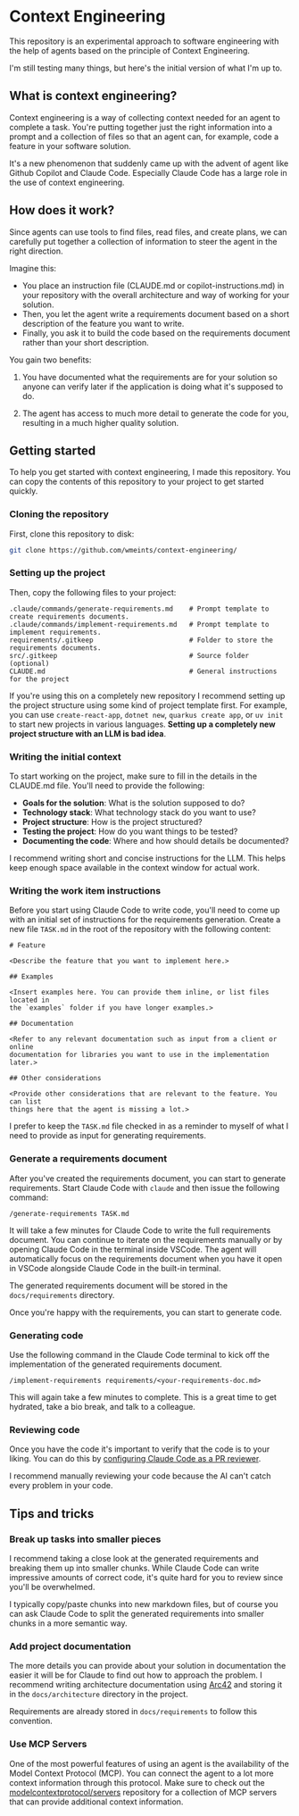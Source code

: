 # Context Engineering

This repository is an experimental approach to software engineering with the
help of agents based on the principle of Context Engineering.

I'm still testing many things, but here's the initial version of what I'm up
to.

## What is context engineering?

Context engineering is a way of collecting context needed for an agent to
complete a task. You're putting together just the right information into a
prompt and a collection of files so that an agent can, for example, code a
feature in your software solution.

It's a new phenomenon that suddenly came up with the advent of agent like Github
Copilot and Claude Code. Especially Claude Code has a large role in the use of
context engineering.

## How does it work?

Since agents can use tools to find files, read files, and create plans, we can
carefully put together a collection of information to steer the agent in the
right direction.

Imagine this:

- You place an instruction file (CLAUDE.md or copilot-instructions.md) in your
  repository with the overall architecture and way of working for your solution.
- Then, you let the agent write a requirements document based on a short
  description of the feature you want to write.
- Finally, you ask it to build the code based on the requirements document
  rather than your short description.

You gain two benefits:

1. You have documented what the requirements are for your solution so anyone can
   verify later if the application is doing what it's supposed to do.

2. The agent has access to much more detail to generate the code for you,
   resulting in a much higher quality solution.

## Getting started

To help you get started with context engineering, I made this repository.
You can copy the contents of this repository to your project to get started
quickly.

### Cloning the repository

First, clone this repository to disk:

```bash
git clone https://github.com/wmeints/context-engineering/
```

### Setting up the project

Then, copy the following files to your project:

```
.claude/commands/generate-requirements.md    # Prompt template to create requirements documents.
.claude/commands/implement-requirements.md   # Prompt template to implement requirements.
requirements/.gitkeep                        # Folder to store the requirements documents.
src/.gitkeep                                 # Source folder (optional)
CLAUDE.md                                    # General instructions for the project
```

If you're using this on a completely new repository I recommend setting up the
project structure using some kind of project template first. For example, you
can use `create-react-app`, `dotnet new`, `quarkus create app`, or `uv init`
to start new projects in various languages. **Setting up a completely new
project structure with an LLM is bad idea**.

### Writing the initial context

To start working on the project, make sure to fill in the details in the
CLAUDE.md file. You'll need to provide the following:

- **Goals for the solution**: What is the solution supposed to do?
- **Technology stack**: What technology stack do you want to use?
- **Project structure**: How is the project structured?
- **Testing the project**: How do you want things to be tested?
- **Documenting the code**: Where and how should details be documented?

I recommend writing short and concise instructions for the LLM. This helps
keep enough space available in the context window for actual work.

### Writing the work item instructions

Before you start using Claude Code to write code, you'll need to come up with
an initial set of instructions for the requirements generation. Create a new
file `TASK.md` in the root of the repository with the following content:

```text
# Feature

<Describe the feature that you want to implement here.>

## Examples

<Insert examples here. You can provide them inline, or list files located in
the `examples` folder if you have longer examples.>

## Documentation

<Refer to any relevant documentation such as input from a client or online
documentation for libraries you want to use in the implementation later.>

## Other considerations

<Provide other considerations that are relevant to the feature. You can list
things here that the agent is missing a lot.>
```

I prefer to keep the `TASK.md` file checked in as a reminder to myself of what
I need to provide as input for generating requirements.

### Generate a requirements document

After you've created the requirements document, you can start to generate
requirements. Start Claude Code with `claude` and then issue the following
command:

```
/generate-requirements TASK.md
```

It will take a few minutes for Claude Code to write the full requirements
document. You can continue to iterate on the requirements manually or by
opening Claude Code in the terminal inside VSCode. The agent will automatically
focus on the requirements document when you have it open in VSCode alongside
Claude Code in the built-in terminal.

The generated requirements document will be stored in the `docs/requirements`
directory.

Once you're happy with the requirements, you can start to generate code.

### Generating code

Use the following command in the Claude Code terminal to kick off the
implementation of the generated requirements document.

```
/implement-requirements requirements/<your-requirements-doc.md>
```

This will again take a few minutes to complete. This is a great time to get
hydrated, take a bio break, and talk to a colleague.

### Reviewing code

Once you have the code it's important to verify that the code is to your liking.
You can do this by [configuring Claude Code as a
PR reviewer](https://docs.anthropic.com/en/docs/claude-code/github-actions).

I recommend manually reviewing your code because the AI can't catch every
problem in your code.

## Tips and tricks

### Break up tasks into smaller pieces

I recommend taking a close look at the generated requirements and breaking them
up into smaller chunks. While Claude Code can write impressive amounts of
correct code, it's quite hard for you to review since you'll be overwhelmed.

I typically copy/paste chunks into new markdown files, but of course you can
ask Claude Code to split the generated requirements into smaller chunks in a
more semantic way.

### Add project documentation

The more details you can provide about your solution in documentation the
easier it will be for Claude to find out how to approach the problem. I
recommend writing architecture documentation using
[Arc42](https://docs.arc42.org/home/) and storing it in the `docs/architecture`
directory in the project.

Requirements are already stored in `docs/requirements` to follow this
convention.

### Use MCP Servers

One of the most powerful features of using an agent is the availability of the
Model Context Protocol (MCP). You can connect the agent to a lot more
context information through this protocol. Make sure to check out
the [modelcontextprotocol/servers](https://github.com/modelcontextprotocol/servers)
repository for a collection of MCP servers that can provide additional
context information.

